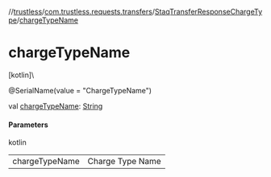//[trustless](../../../index.md)/[com.trustless.requests.transfers](../index.md)/[StaqTransferResponseChargeType](index.md)/[chargeTypeName](charge-type-name.md)

# chargeTypeName

[kotlin]\

@SerialName(value = &quot;ChargeTypeName&quot;)

val [chargeTypeName](charge-type-name.md): [String](https://kotlinlang.org/api/latest/jvm/stdlib/kotlin/-string/index.html)

#### Parameters

kotlin

| | |
|---|---|
| chargeTypeName | Charge Type Name |
